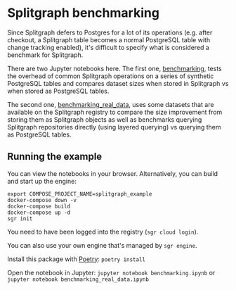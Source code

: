 # Splitgraph benchmarking

Since Splitgraph defers to Postgres for a lot of its operations (e.g. after checkout, a Splitgraph
table becomes a normal PostgreSQL table with change tracking enabled), it's difficult to specify
what is considered a benchmark for Splitgraph.

There are two Jupyter notebooks here. The first one, [benchmarking](./benchmarking.ipynb), 
tests the overhead of common Splitgraph operations on a series of synthetic PostgreSQL tables
and compares dataset sizes when stored in Splitgraph vs when stored as PostgreSQL tables.  

The second one, [benchmarking_real_data](./benchmarking_real_data.ipynb), uses some datasets
that are available on the Splitgraph registry to compare the size improvement from storing
them as Splitgraph objects as well as benchmarks querying Splitgraph repositories directly
(using layered querying) vs querying them as PostgreSQL tables. 

## Running the example

You can view the notebooks in your browser. Alternatively, you can build and start up the engine:

```
export COMPOSE_PROJECT_NAME=splitgraph_example 
docker-compose down -v
docker-compose build
docker-compose up -d
sgr init
```

You need to have been logged into the registry (`sgr cloud login`).

You can also use your own engine that's managed by `sgr engine`.

Install this package with [Poetry](https://github.com/sdispater/poetry): `poetry install`

Open the notebook in Jupyter: `jupyter notebook benchmarking.ipynb` or `jupyter notebook benchmarking_real_data.ipynb`
